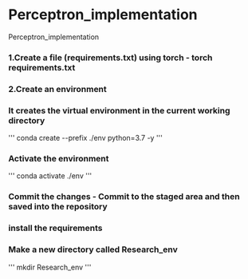 # Perceptron_implementation
Perceptron_implementation

### 1.Create a file (requirements.txt) using torch - torch requirements.txt

### 2.Create an environment 
### It creates the virtual environment in the current working directory
'''
conda create --prefix ./env python=3.7 -y
'''
### Activate the environment
'''
conda activate ./env 
'''
### Commit the changes - Commit to the staged area and then saved into the repository
### install the requirements
### Make a new directory called Research_env
'''
mkdir Research_env
'''
